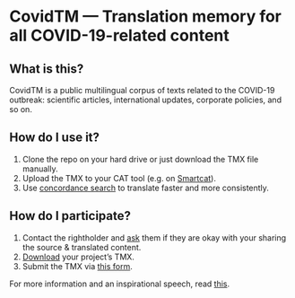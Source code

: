 # CovidTM — Translation memory for all COVID-19-related content

## What is this?

CovidTM is a public multilingual corpus of texts related to the COVID-19 outbreak: scientific articles, international updates, corporate policies, and so on.

## How do I use it?

1. Clone the repo on your hard drive or just download the TMX file manually.
2. Upload the TMX to your CAT tool (e.g. on [Smartcat](https://gyazo.com/365d93fc7d9804dd96832e52dead0cae)).
3. Use [concordance search](https://help.smartcat.ai/hc/en-us/articles/115002043791-Concordance-search) to translate faster and more consistently.

## How do I participate?

1. Contact the rightholder and [ask](https://www.smartcat.ai/blog/covidtm/#inquiry) them if they are okay with your sharing the source & translated content.
2. [Download](https://gyazo.com/a2b69dbb117ffbbcc86d7b08c8ad2ad4) your project’s TMX.
3. Submit the TMX via [this form](https://bit.ly/covidtm-submit).

For more information and an inspirational speech, read [this](https://www.smartcat.ai/blog/covidtm).
